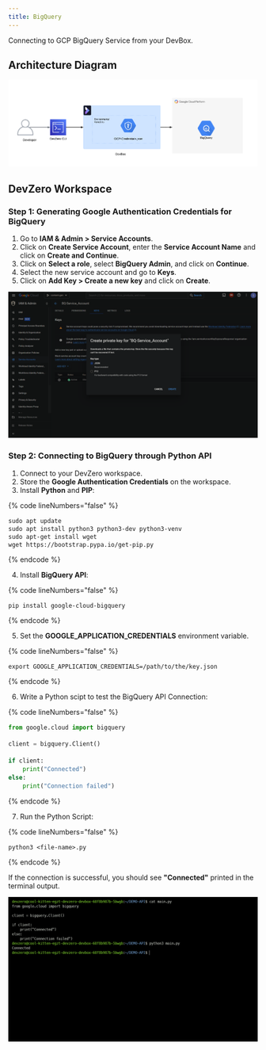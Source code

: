 ```yaml
---
title: BigQuery
---
```

Connecting to GCP BigQuery Service from your DevBox.

## Architecture Diagram

![GCP BigQuery Architecture](../../../.gitbook/assets/gcp-bigquery-architecture.png)

## DevZero Workspace

### Step 1: Generating Google Authentication Credentials for BigQuery

1. Go to **IAM & Admin > Service Accounts**.
2. Click on **Create Service Account**, enter the **Service Account Name** and click on **Create and Continue**.
3. Click on **Select a role**, select **BigQuery Admin**, and click on **Continue**.
4. Select the new service account and go to **Keys**.
5. Click on **Add Key > Create a new key** and click on **Create**.

![GCP BigQuery Key Creation](../../../.gitbook/assets/gcp-bigquery-key-creation.png)

### Step 2: Connecting to BigQuery through Python API

1. Connect to your DevZero workspace.
2. Store the **Google Authentication Credentials** on the workspace.
3. Install **Python** and **PIP**:

{% code lineNumbers="false" %}
```
sudo apt update
sudo apt install python3 python3-dev python3-venv
sudo apt-get install wget
wget https://bootstrap.pypa.io/get-pip.py
```
{% endcode %}

4. Install **BigQuery API**:

{% code lineNumbers="false" %}
```
pip install google-cloud-bigquery
```
{% endcode %}

5. Set the **GOOGLE_APPLICATION_CREDENTIALS** environment variable.

{% code lineNumbers="false" %}
```
export GOOGLE_APPLICATION_CREDENTIALS=/path/to/the/key.json
```
{% endcode %}

6. Write a Python scipt to test the BigQuery API Connection:

{% code lineNumbers="false" %}
```python
from google.cloud import bigquery

client = bigquery.Client()

if client:
    print("Connected")
else:
    print("Connection failed")
```
{% endcode %}

7. Run the Python Script:

{% code lineNumbers="false" %}
```
python3 <file-name>.py
```
{% endcode %}

If the connection is successful, you should see **"Connected"** printed in the terminal output.

![GCP BigQuery Connection](../../../.gitbook/assets/gcp-bigquery-connection.png)

